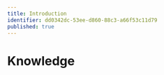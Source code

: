```yaml
---
title: Introduction
identifier: dd0342dc-53ee-d860-88c3-a66f53c11d79
published: true
---
```


# Knowledge
